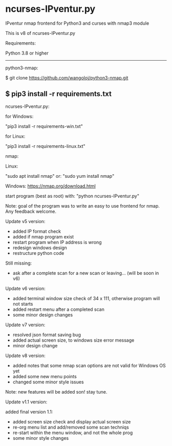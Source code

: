 # ncurses-IPventur.py
IPventur nmap frontend for Python3 and curses with nmap3 module

This is v8 of ncurses-IPventur.py

Requirements:

Python 3.8 or higher

-----------------------------------------------------------
python3-nmap:

$ git clone https://github.com/wangoloj/python3-nmap.git

$ pip3 install -r requirements.txt
-----------------------------------------------------------

ncurses-IPventur.py:

for Windows:

"pip3 install -r requirements-win.txt"


for Linux:

"pip3 install -r requirements-linux.txt"


nmap:

Linux:

"sudo apt install nmap"
or:
"sudo yum install nmap"

Windows:
https://nmap.org/download.html


start program (best as root) with: "python ncurses-IPventur.py"

Note:
goal of the program was to write an easy to use frontend for nmap. Any feedback welcome.

Update v5 version:

- added IP format check
- added if nmap program exist
- restart program when IP address is wrong
- redesign windows design
- restructure python code

Still missing:
- ask after a complete scan for a new scan or leaving... (will be soon in v6)

Update v6 version:

- added terminal window size check of 34 x 111, otherwise program will not starts
- added restart menu after a completed scan
- some minor design changes

Update v7 version:

- resolved json format saving bug
- added actual screen size, to windows size error message
- minor design change

Update v8 version:

- added notes that some nmap scan options are not valid for Windows OS yet
- added some new menu points
- changed some minor style issues

Note: new features will be added son! stay tune.

Update v1.1 version:

added final version 1.1:

- added screen size check and display actual screen size
- re-org menu list and add/removed some scan techniqs
- re-start within the menu window, and not the whole prog
- some minor style changes
